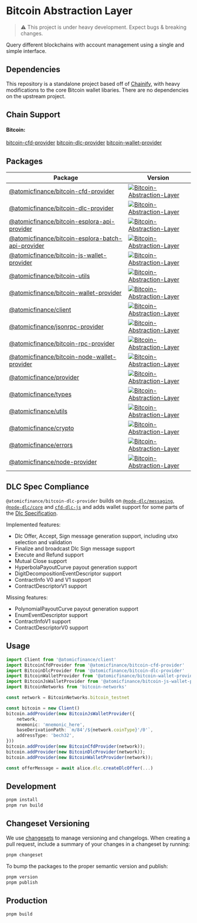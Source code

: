 # Bitcoin Abstraction Layer

> :warning: This project is under heavy development. Expect bugs & breaking changes.

Query different blockchains with account management using a single and simple interface.

## Dependencies

This repository is a standalone project based off of [Chainify](https://github.com/liquality/chainify), with heavy modifications to the core Bitcoin wallet libaries. There are no dependencies on the upstream project.

## Chain Support

#### Bitcoin:

[bitcoin-cfd-provider](./packages/bitcoin-cfd-provider)
[bitcoin-dlc-provider](./packages/bitcoin-dlc-provider)
[bitcoin-wallet-provider](./packages/bitcoin-wallet-provider)

## Packages

|Package|Version|
|---|---|
|[@atomicfinance/bitcoin-cfd-provider](./packages/bitcoin-cfd-provider)|[![Bitcoin-Abstraction-Layer](https://img.shields.io/npm/v/@atomicfinance/bitcoin-cfd-provider.svg)](https://npmjs.com/package/@atomicfinance/bitcoin-cfd-provider)|
|[@atomicfinance/bitcoin-dlc-provider](./packages/bitcoin-dlc-provider)|[![Bitcoin-Abstraction-Layer](https://img.shields.io/npm/v/@atomicfinance/bitcoin-dlc-provider.svg)](https://npmjs.com/package/@atomicfinance/bitcoin-dlc-provider)|
|[@atomicfinance/bitcoin-esplora-api-provider](./packages/bitcoin-esplora-api-provider)|[![Bitcoin-Abstraction-Layer](https://img.shields.io/npm/v/@atomicfinance/bitcoin-esplora-api-provider.svg)](https://npmjs.com/package/@atomicfinance/bitcoin-esplora-api-provider)
|[@atomicfinance/bitcoin-esplora-batch-api-provider](./packages/bitcoin-esplora-batch-api-provider)|[![Bitcoin-Abstraction-Layer](https://img.shields.io/npm/v/@atomicfinance/bitcoin-esplora-batch-api-provider.svg)](https://npmjs.com/package/@atomicfinance/bitcoin-esplora-batch-api-provider)
|[@atomicfinance/bitcoin-js-wallet-provider](./packages/bitcoin-js-wallet-provider)|[![Bitcoin-Abstraction-Layer](https://img.shields.io/npm/v/@atomicfinance/bitcoin-js-wallet-provider.svg)](https://npmjs.com/package/@atomicfinance/bitcoin-js-wallet-provider)
|[@atomicfinance/bitcoin-utils](./packages/bitcoin-utils)|[![Bitcoin-Abstraction-Layer](https://img.shields.io/npm/v/@atomicfinance/bitcoin-utils.svg)](https://npmjs.com/package/@atomicfinance/bitcoin-utils)
|[@atomicfinance/bitcoin-wallet-provider](./packages/bitcoin-wallet-provider)|[![Bitcoin-Abstraction-Layer](https://img.shields.io/npm/v/@atomicfinance/bitcoin-wallet-provider.svg)](https://npmjs.com/package/@atomicfinance/bitcoin-wallet-provider)|
|[@atomicfinance/client](./packages/client)|[![Bitcoin-Abstraction-Layer](https://img.shields.io/npm/v/@atomicfinance/client.svg)](https://npmjs.com/package/@atomicfinance/client)|
|[@atomicfinance/jsonrpc-provider](./packages/jsonrpc-provider)|[![Bitcoin-Abstraction-Layer](https://img.shields.io/npm/v/@atomicfinance/jsonrpc-provider.svg)](https://npmjs.com/package/@atomicfinance/jsonrpc-provider)|
|[@atomicfinance/bitcoin-rpc-provider](./packages/bitcoin-rpc-provider)|[![Bitcoin-Abstraction-Layer](https://img.shields.io/npm/v/@atomicfinance/bitcoin-rpc-provider.svg)](https://npmjs.com/package/@atomicfinance/bitcoin-rpc-provider)|
|[@atomicfinance/bitcoin-node-wallet-provider](./packages/bitcoin-node-wallet-provider)|[![Bitcoin-Abstraction-Layer](https://img.shields.io/npm/v/@atomicfinance/bitcoin-node-wallet-provider.svg)](https://npmjs.com/package/@atomicfinance/bitcoin-node-wallet-provider)|
|[@atomicfinance/provider](./packages/provider)|[![Bitcoin-Abstraction-Layer](https://img.shields.io/npm/v/@atomicfinance/provider.svg)](https://npmjs.com/package/@atomicfinance/provider)
|[@atomicfinance/types](./packages/types)|[![Bitcoin-Abstraction-Layer](https://img.shields.io/npm/v/@atomicfinance/types.svg)](https://npmjs.com/package/@atomicfinance/types)
|[@atomicfinance/utils](./packages/utils)|[![Bitcoin-Abstraction-Layer](https://img.shields.io/npm/v/@atomicfinance/utils.svg)](https://npmjs.com/package/@atomicfinance/utils)
|[@atomicfinance/crypto](./packages/crypto)|[![Bitcoin-Abstraction-Layer](https://img.shields.io/npm/v/@atomicfinance/crypto.svg)](https://npmjs.com/package/@atomicfinance/crypto)
|[@atomicfinance/errors](./packages/errors)|[![Bitcoin-Abstraction-Layer](https://img.shields.io/npm/v/@atomicfinance/errors.svg)](https://npmjs.com/package/@atomicfinance/errors)
|[@atomicfinance/node-provider](./packages/node-provider)|[![Bitcoin-Abstraction-Layer](https://img.shields.io/npm/v/@atomicfinance/node-provider.svg)](https://npmjs.com/package/@atomicfinance/node-provider)


## DLC Spec Compliance

`@atomicfinance/bitcoin-dlc-provider` builds on [`@node-dlc/messaging`](https://github.com/AtomicFinance/node-dlc), [`@node-dlc/core`](https://github.com/AtomicFinance/node-dlc) and [`cfd-dlc-js`](https://github.com/p2pderivatives/cfd-dlc-js/) and adds wallet support for some parts of the [Dlc Specification](https://github.com/discreetlogcontracts/dlcspecs).

Implemented features:
- Dlc Offer, Accept, Sign message generation support, including utxo selection and validation
- Finalize and broadcast Dlc Sign message support
- Execute and Refund support
- Mutual Close support
- HyperbolaPayoutCurve payout generation support
- DigitDecompositionEventDescriptor support
- ContractInfo V0 and V1 support
- ContractDescriptorV1 support

Missing features:
- PolynomialPayoutCurve payout generation support
- EnumEventDescriptor support
- ContractInfoV1 support
- ContractDescriptorV0 support

## Usage

```typescript
import Client from '@atomicfinance/client'
import BitcoinCfdProvider from '@atomicfinance/bitcoin-cfd-provider'
import BitcoinDlcProvider from '@atomicfinance/bitcoin-dlc-provider'
import BitcoinWalletProvider from '@atomicfinance/bitcoin-wallet-provider'
import BitcoinJsWalletProvider from '@atomicfinance/bitcoin-js-wallet-provider'
import BitcoinNetworks from 'bitcoin-networks'

const network = BitcoinNetworks.bitcoin_testnet

const bitcoin = new Client()
bitcoin.addProvider(new BitcoinJsWalletProvider({
	network,
	mnemonic: 'mnemonic_here',
	baseDerivationPath: `m/84'/${network.coinType}'/0'`,
	addressType: 'bech32',
}))
bitcoin.addProvider(new BitcoinCfdProvider(network));
bitcoin.addProvider(new BitcoinDlcProvider(network));
bitcoin.addProvider(new BitcoinWalletProvider(network));

const offerMessage = await alice.dlc.createDlcOffer(...)
```

## Development

```bash
pnpm install
pnpm run build
```

## Changeset Versioning

We use [changesets](https://github.com/changesets/changesets) to manage versioning and changelogs. When creating a pull request, include a summary of your changes in a changeset by running:

```bash
pnpm changeset
```

To bump the packages to the proper semantic version and publish:

```bash
pnpm version
pnpm publish
```

## Production

```bash
pnpm build
```
